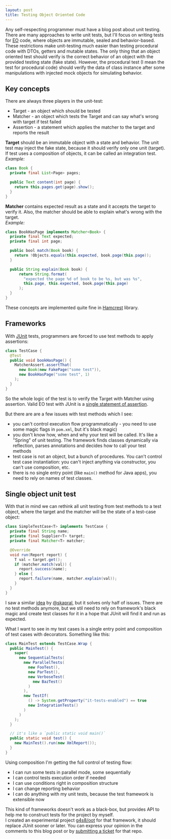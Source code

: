 ```yaml
---
layout: post
title: Testing Object Oriented Code
---
```


Any self-respecting programmer must have a blog post about unit testing.
There are many approaches to write unit tests, but I'll focus on
writing tests for [EO](https://www.elegantobjects.org/) code, where
objects are immutable, sealed and behavior-based. These restrictions
make unit-testing much easier than testing procedural code with DTOs,
getters and mutable states. The only thing that an object oriented test
should verify is the correct behavior of an object with the provided
testing state  (fake state).
However, the procedural test (I mean the test for procedural code)
should verify the data of class instance after some manipulations
with injected mock objects for simulating behavior.

## Key concepts

There are always three players in the unit-test:
 - Target - an object which should be tested
 - Matcher - an object which tests the Target
 and can say what's wrong with target if test failed
 - Assertion - a statement which applies the matcher to the target
 and reports the result

**Target** should be an immutable object with a state and behavior.
The unit test may inject the fake state, because it should
verify only one unit (target). If test uses a composition of
objects, it can be called an integration test.<br/>
*Example:*
```java
class Book {
  private final List<Page> pages;

  public Text content(int page) {
    return this.pages.get(page).show();
  }
}
```

**Matcher** contains expected result as a state
and it accepts the target to verify it. Also, the matcher
should be able to explain what's wrong with the target.</br>
*Example:*
```java
class BookHasPage implements Matcher<Book> {
  private final Text expected;
  private final int page;

  public bool match(Book book) {
    return !Objects.equals(this.expected, book.page(this.page));
  }

  public String explain(Book book) {
      return String.format(
        "expected the page %d of book to be %s, but was %s",
        this.page, this.expected, book.page(this.page)
      );
  }
}
```

These concepts are implemented quite fine in
[Hamcrest](http://hamcrest.org/JavaHamcrest/) library.

## Frameworks

With [JUnit](https://junit.org/) tests, programmers are forced to use test methods to
apply assertions:
```java
class TestCase {
  @Test
  public void bookHasPage() {
    MatcherAssert.assertThat(
      new Book(new FakePage("some test")),
      new BookHasPage("some test", 1)
    );
  }
}
```

So the whole logic of the test is to verify the Target with Matcher
using assertion.
Valid EO test with JUnit is a 
[single statement of assertion](https://www.yegor256.com/2017/05/17/single-statement-unit-tests.html).

But there are are a few issues with test methods which I see:
 - you can't control execution flow programmatically - you need to use some
 magic flags in `pom.xml`, but it's black magic)
 - you don't know how, when and why your test will be called.
 It's like a "Spring" of unit testing.
 The framework finds classes dynamically via reflection, parses annotations and decides how
 to call your test methods
 - test case is not an object, but a bunch of procedures. You can't control
 test case instantiation:
 you can't inject anything via constructor, you can't use composition, etc.
 - there is no single entry point (like `main()` method for Java apps),
 you need to rely on names of test classes.

## Single object unit test

With that in mind we can rethink all unit testing from test methods to
a test object, where the target and the matcher will be the state of a test-case object:

```java
class SimpleTestCase<T> implements TestCase {
  private final String name;
  private final Supplier<T> target;
  private final Matcher<T> matcher;

  @Override
  void run(Report report) {
    T val = target.get();
    if (matcher.match(val)) {
      report.success(name);
    } else {
      report.failure(name, matcher.explain(val));
    }
  }
}
```

I saw a similar [idea](https://www.pragmaticobjects.com/chapters/003_reusable_assertions.html)
by [@skapral](https://github.com/skapral), but it solves only half of issues.
There are no test methods anymore, but we stil need to rely on framework's black magic
and create test classes for it in a hope that JUnit will find it and run as expected.

What I want to see in my test cases is a single entry point and
composition of test cases with decorators. Something like this:
```java
class MainTest extends TestCase.Wrap {
  public MainTest() {
    super(
      new SequentialTests(
        new ParallelTests(
          new FooTest(),
          new ParTest(),
          new VerboseTest(
            new BazTest()
          )
        ),
        new TestIf(
          () -> System.getProperty("it-tests-enabled") == true
          new IntegrationTests()
        )
      )
    );
  }

  // it's like a `public static void main()`
  public static void test() {
    new MainTest().run(new XmlReport());
  }
}
```

Using composition I'm getting the full control of testing flow:
 - I can run some tests in parallel mode, some sequentially
 - I can control tests execution order if needed
 - I can use conditions right in composition structure
 - I can change reporting behavior
 - I can do anything with my unit tests, because the test framework is
 extensible now

This kind of frameworks doesn't work as a black-box, but provides API
to help me to construct tests for the project by myself.<br/>
I created an experimental project [g4s8/oot](https://github.com/g4s8/oot)
for that framework, it should replace JUnit sooner or later. You can
express your opinion in the comments to this blog post or by
[submitting a ticket](https://github.com/g4s8/oot/issues/new) for that repo.
